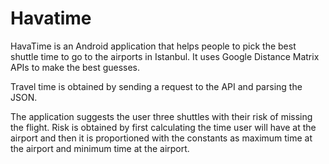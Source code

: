 # Havatime
HavaTime is an Android application that helps people to pick the best shuttle time to go to the airports in Istanbul. It uses 
Google Distance Matrix APIs to make the best guesses.

Travel time is obtained by sending a request to the API and parsing the JSON.

The application suggests the user three shuttles with their risk of missing the flight. Risk is obtained by first calculating the time user will have at the airport and then it is proportioned with the constants as maximum time at the airport and minimum time at the airport.

